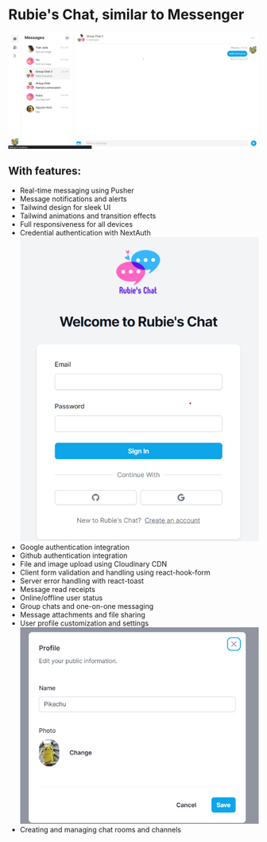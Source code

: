 # Rubie's Chat, similar to Messenger
![main screen](./public/main.png)
## With features:
- Real-time messaging using Pusher
- Message notifications and alerts
- Tailwind design for sleek UI
- Tailwind animations and transition effects
- Full responsiveness for all devices
- Credential authentication with NextAuth
![login screen](./public/login.png)
- Google authentication integration
- Github authentication integration
- File and image upload using Cloudinary CDN
- Client form validation and handling using react-hook-form
- Server error handling with react-toast
- Message read receipts
- Online/offline user status
- Group chats and one-on-one messaging
- Message attachments and file sharing
- User profile customization and settings
![profile screen](./public/profile.png)
- Creating and managing chat rooms and channels